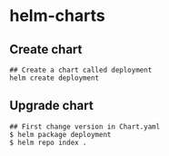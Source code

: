 # helm-charts

## Create chart
```
## Create a chart called deployment
helm create deployment
```

## Upgrade chart
```
## First change version in Chart.yaml
$ helm package deployment
$ helm repo index .
```